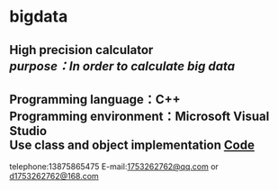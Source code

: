 # bigdata  
High precision calculator  
***purpose：In order to calculate big data***  
----------------
Programming language：C++  
Programming environment：Microsoft Visual Studio  
Use class and object implementation [Code](https://github.com/1753262762/bigdata/blob/master/main.md)
 ------------------------------
telephone:13875865475 E-mail:1753262762@qq.com or d1753262762@168.com  
